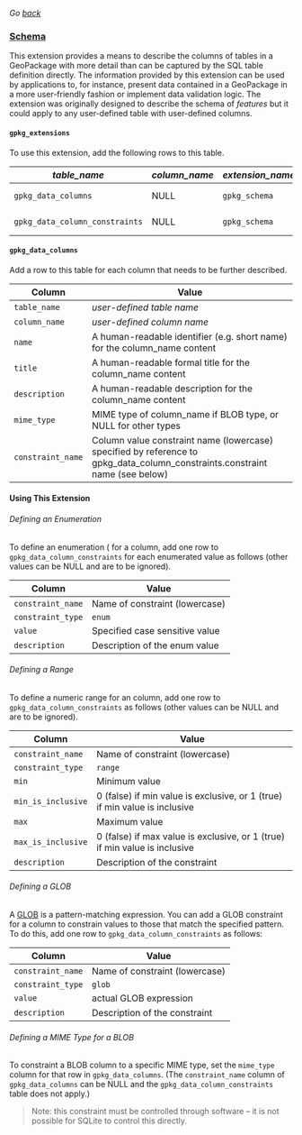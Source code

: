 _Go [back](../getting-started.md)_

### [Schema](http://www.geopackage.org/spec120/#extension_schema)
This extension provides a means to describe the columns of tables in a GeoPackage with more detail than can be captured by the SQL table definition directly. The information provided by this extension can be used by applications to, for instance, present data contained in a GeoPackage in a more user-friendly fashion or implement data validation logic. The extension was originally designed to describe the schema of _features_ but it could apply to any user-defined table with user-defined columns. 

#### `gpkg_extensions`
To use this extension, add the following rows to this table.

| *table_name* | *column_name* | *extension_name* | *definition* | *scope* |
| ------------ | ------------- | ---------------- | ------------ | ------- |
| `gpkg_data_columns`   | NULL  | `gpkg_schema`   | http://www.geopackage.org/spec120/#extension_schema | _read-write_  |
| `gpkg_data_column_constraints`   | NULL  | `gpkg_schema`   | http://www.geopackage.org/spec120/#extension_schema | _read-write_  |

#### `gpkg_data_columns`
Add a row to this table for each column that needs to be further described.

| Column        | Value           |
| ------------- |-------------|
| `table_name`  | _user-defined table name_ |
| `column_name` | _user-defined column name_|
| `name` | A human-readable identifier (e.g. short name) for the column_name content |
| `title` | A human-readable formal title for the column_name content |
| `description` | A human-readable description for the column_name content |
| `mime_type` | MIME type of column_name if BLOB type, or NULL for other types |
| `constraint_name` | Column value constraint name (lowercase) specified by reference to gpkg_data_column_constraints.constraint name (see below) |


#### Using This Extension
###### Defining an Enumeration
To define an enumeration ( for a column, add one row to `gpkg_data_column_constraints` for each enumerated value as follows (other values can be NULL and are to be ignored). 

| Column        | Value           |
| ------------- |-------------|
| `constraint_name`  | Name of constraint (lowercase) |
| `constraint_type` | `enum` |
| `value` | Specified case sensitive value |
| `description` | Description of the enum value |

###### Defining a Range
To define a numeric range for an column, add one row to `gpkg_data_column_constraints` as follows (other values can be NULL and are to be ignored).

| Column        | Value           |
| ------------- |-------------|
| `constraint_name`  | Name of constraint (lowercase) |
| `constraint_type` | `range` |
| `min` | Minimum value |
| `min_is_inclusive` | 0 (false) if min value is exclusive, or 1 (true) if min value is inclusive |
| `max` | Maximum value |
| `max_is_inclusive` | 0 (false) if max value is exclusive, or 1 (true) if min value is inclusive |
| `description` | Description of the constraint |

###### Defining a GLOB
A [GLOB](https://www.sqlite.org/lang_expr.html#glob) is a pattern-matching expression. You can add a GLOB constraint for a column to constrain values to those that match the specified pattern. To do this, add one row to `gpkg_data_column_constraints` as follows:

| Column        | Value           |
| ------------- |-------------|
| `constraint_name`  | Name of constraint (lowercase) |
| `constraint_type` | `glob`|
| `value` | actual GLOB expression |
| `description` | Description of the constraint |

###### Defining a MIME Type for a BLOB
To constraint a BLOB column to a specific MIME type, set the `mime_type` column for that row in `gpkg_data_columns`. (The `constraint_name` column of `gpkg_data_columns` can be NULL and the `gpkg_data_column_constraints` table does not apply.) 

> Note: this constraint must be controlled through software – it is not possible for SQLite to control this directly.



